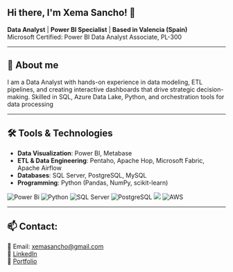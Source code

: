 ## Hi there, I'm Xema Sancho! 👋
**Data Analyst** | **Power BI Specialist** | **Based in Valencia (Spain)**\
Microsoft Certified: Power BI Data Analyst Associate, PL-300

---

## 🚀 About me
I am a Data Analyst with hands-on experience in data modeling, ETL pipelines, and creating interactive dashboards that drive strategic decision-making. Skilled in SQL, Azure Data Lake, Python, and orchestration tools for data processing

---


## 🛠 Tools & Technologies
- **Data Visualization**: Power BI, Metabase  
- **ETL & Data Engineering**: Pentaho, Apache Hop, Microsoft Fabric, Apache Airflow  
- **Databases**: SQL Server, PostgreSQL, MySQL  
- **Programming**: Python (Pandas, NumPy, scikit-learn)

![Power Bi](https://img.shields.io/badge/power_bi-F2C811?style=for-the-badge&logo=powerbi&logoColor=black)
![Python](https://img.shields.io/badge/python-3670A0?style=for-the-badge&logo=python&logoColor=ffdd54)
![SQL Server](https://img.shields.io/badge/Microsoft_SQL_Server-CC2927?style=for-the-badge&logo=microsoft-sql-server&logoColor=white)
![PostgreSQL](https://img.shields.io/badge/PostgreSQL-316192?style=for-the-badge&logo=postgresql&logoColor=white)
![](https://img.shields.io/badge/MySQL-00000F?style=for-the-badge&logo=mysql&logoColor=white)
![AWS](https://img.shields.io/badge/Amazon_AWS-FF9900?style=for-the-badge&logo=amazonaws&logoColor=white)



---

## 📫 Contact:
📧 Email: xemasancho@gmail.com  
🔗 [LinkedIn](https://www.linkedin.com/in/jose-maria-sancho-navarro/)  
🔗 [Portfolio](https://linktr.ee/xemasancho)  

<!--
**s-xema/s-xema** is a ✨ _special_ ✨ repository because its `README.md` (this file) appears on your GitHub profile.

Here are some ideas to get you started:

- 🔭 I’m currently working on ...
- 🌱 I’m currently learning ...
- 👯 I’m looking to collaborate on ...
- 🤔 I’m looking for help with ...
- 💬 Ask me about ...
- 📫 How to reach me: ...
- 😄 Pronouns: ...
- ⚡ Fun fact: ...
-->
